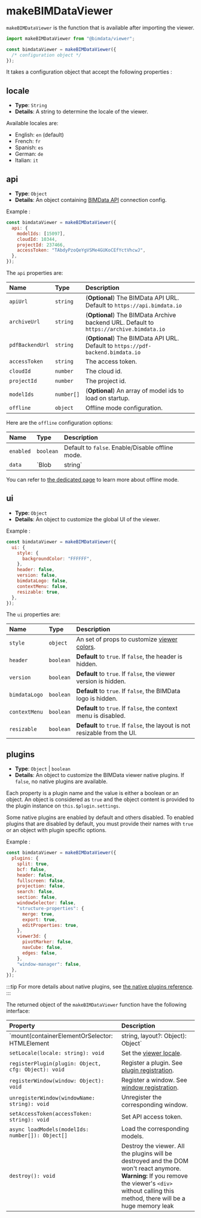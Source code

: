 # makeBIMDataViewer

`makeBIMDataViewer` is the function that is available after importing the viewer.

```javascript
import makeBIMDataViewer from "@bimdata/viewer";

const bimdataViewer = makeBIMDataViewer({
  /* configuration object */
});
```

It takes a configuration object that accept the following properties :

## locale

- **Type**: `String`
- **Details**: A string to determine the locale of the viewer.

Available locales are:
 - English: `en` (default)
 - French: `fr` 
 - Spanish: `es`
 - German: `de`
 - Italian: `it`

## api

- **Type**: `Object`
- **Details**: An object containing [BIMData API](../../api/introduction/overview.md)  connection config.

Example :

```javascript
const bimdataViewer = makeBIMDataViewer({
  api: {
    modelIds: [15097],
    cloudId: 10344,
    projectId: 237466,
    accessToken: "TAbdyPzoQeYgVSMe4GUKoCEfYctVhcwJ",
  },
});
```

The `api` properties are:

| Name          | Type       | Description                    |
| :------------ | :--------- | :----------------------------- |
| `apiUrl`      | `string`   | (**Optional**) The BIMData API URL. Default to `https://api.bimdata.io` |
| `archiveUrl`  | `string`   | (**Optional**) The BIMData Archive backend URL. Default to `https://archive.bimdata.io` |
| `pdfBackendUrl` | `string` | (**Optional**) The BIMData API URL. Default to `https://pdf-backend.bimdata.io` |
| `accessToken` | `string`   | The access token.              |
| `cloudId`     | `number`   | The cloud id.                  |
| `projectId`   | `number`   | The project id.                |
| `modelIds`    | `number[]` | (**Optional**) An array of model ids to load on startup. |
| `offline`     | `object`   | Offline mode configuration.    |

Here are the `offline` configuration options:

| Name          | Type       | Description                    |
| :------------ | :--------- | :----------------------------- |
| `enabled`     | `boolean`  | Default to `false`. Enable/Disable offline mode. |
| `data`        | `Blob | string`   | A Blob or URL of the *offline-package*    |

You can refer to [the dedicated page](./offline_mode.md) to learn more about offline mode.

## ui

- **Type**: `Object`
- **Details**: An object to customize the global UI of the viewer.

Example :

```javascript
const bimdataViewer = makeBIMDataViewer({
  ui: {
    style: {
      backgroundColor: "FFFFFF",
    },
    header: false,
    version: false,
    bimdataLogo: false,
    contextMenu: false,
    resizable: true,
  },
});
```

The `ui` properties are:

| Name                    | Type      | Description                                                                 |
| :---------------------- | :-------- | :-------------------------------------------------------------------------- |
| `style`                 | `object`  | An set of props to customize [viewer colors](../guide/README.md#colors-🎨). |
| `header`                | `boolean` | **Default** to `true`. If `false`, the header is hidden.                    |
| `version`               | `boolean` | **Default** to `true`. If `false`, the viewer version is hidden.            |
| `bimdataLogo`           | `boolean` | **Default** to `true`. If `false`, the BIMData logo is hidden.              |
| `contextMenu`           | `boolean` | **Default** to `true`. If `false`, the context menu is disabled.            |
| `resizable`             | `boolean` | **Default** to `true`. If `false`, the layout is not resizable from the UI. |

## plugins

- **Type**: `Object` | `boolean`
- **Details**: An object to customize the BIMData viewer native plugins. If `false`, no native plugins are available.

Each property is a plugin name and the value is either a boolean or an object. An object is considered as `true` and the object content is provided to the plugin instance on `this.$plugin.settings`.

Some native plugins are enabled by default and others disabled. To enabled plugins that are disabled by default, you must provide their names with `true` or an object with plugin specific options.

Example :

```javascript
const bimdataViewer = makeBIMDataViewer({
  plugins: {
    split: true,
    bcf: false,
    header: false,
    fullscreen: false,
    projection: false,
    search: false,
    section: false,
    windowSelector: false,
    "structure-properties": {
      merge: true,
      export: true,
      editProperties: true,
    },
    viewer3d: {
      pivotMarker: false,
      navCube: false,
      edges: false,
    },
    "window-manager": false,
  },
});
```

:::tip
For more details about native plugins, see [the native plugins reference](/viewer/reference/native_plugins.html).
:::

The returned object of the `makeBIMDataViewer` function have the following interface:

| Property                                            | Description  |
| :-------------------------------------------------- | :----------- |
| `mount(containerElementOrSelector: HTMLElement | string, layout?: Object): Object` | Mount the viewer on the corresponding DOM element with the specified layout. See [`mount`](./mount.md) |
| `setLocale(locale: string): void`                   | Set the [viewer locale](#locale).  |
| `registerPlugin(plugin: Object, cfg: Object): void` | Register a plugin. See [plugin registration](./plugin.md#registration-and-plugin-api). |
| `registerWindow(window: Object): void`              | Register a window. See [window registration](./window.md#registration). |
| `unregisterWindow(windowName: string): void`        | Unregister the corresponding window. |
| `setAccessToken(accessToken: string): void`         | Set API access token. |
| `async loadModels(modelIds: number[]): Object[]`    | Load the corresponding models. |
| `destroy(): void`                                   | Destroy the viewer. All the plugins will be destroyed and the DOM won't react anymore. **Warning:** If you remove the viewer's `<div>` without calling this method, there will be a huge memory leak |
